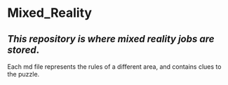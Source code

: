 # Mixed_Reality

## ***This repository is where mixed reality jobs are stored***.

Each md file represents the rules of a different area, and contains clues to the puzzle.
